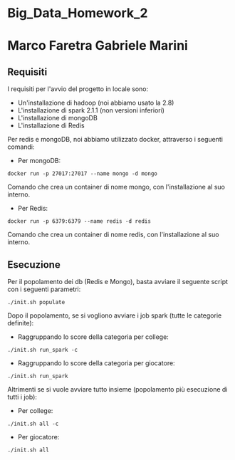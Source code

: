 # Big_Data_Homework_2
# Marco Faretra	Gabriele Marini

## Requisiti

I requisiti per l'avvio del progetto in locale sono:
* Un'installazione di hadoop (noi abbiamo usato la 2.8)
* L'installazione di spark 2.1.1 (non versioni inferiori)
* L'installazione di mongoDB
* L'installazione di Redis

Per redis e mongoDB, noi abbiamo utilizzato docker, attraverso i seguenti comandi:

* Per mongoDB:

```
docker run -p 27017:27017 --name mongo -d mongo
```

Comando che crea un container di nome mongo, con l'installazione al suo interno.

* Per Redis:

```
docker run -p 6379:6379 --name redis -d redis
```

Comando che crea un container di nome redis, con l'installazione al suo interno.

## Esecuzione 

Per il popolamento dei db (Redis e Mongo), basta avviare il seguente script con i seguenti parametri: 

```
./init.sh populate
```

Dopo il popolamento, se si vogliono avviare i job spark (tutte le categorie definite): 

* Raggruppando lo score della categoria per college:

```
./init.sh run_spark -c
```

* Raggruppando lo score della categoria per giocatore:

```
./init.sh run_spark
```

Altrimenti se si vuole avviare tutto insieme (popolamento più esecuzione di tutti i job):

* Per college:

```
./init.sh all -c
```

* Per giocatore:

```
./init.sh all
```

